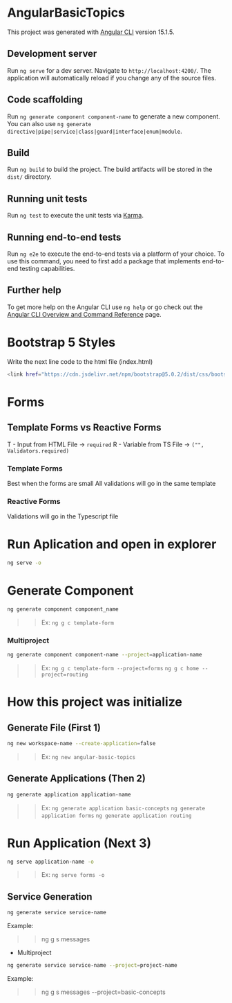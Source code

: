 # AngularBasicTopics

This project was generated with [Angular CLI](https://github.com/angular/angular-cli) version 15.1.5.

## Development server

Run `ng serve` for a dev server. Navigate to `http://localhost:4200/`. The application will automatically reload if you change any of the source files.

## Code scaffolding

Run `ng generate component component-name` to generate a new component. You can also use `ng generate directive|pipe|service|class|guard|interface|enum|module`.

## Build

Run `ng build` to build the project. The build artifacts will be stored in the `dist/` directory.

## Running unit tests

Run `ng test` to execute the unit tests via [Karma](https://karma-runner.github.io).

## Running end-to-end tests

Run `ng e2e` to execute the end-to-end tests via a platform of your choice. To use this command, you need to first add a package that implements end-to-end testing capabilities.

## Further help

To get more help on the Angular CLI use `ng help` or go check out the [Angular CLI Overview and Command Reference](https://angular.io/cli) page.


# Bootstrap 5 Styles
Write the next line code to the html file (index.html)
```bash
<link href="https://cdn.jsdelivr.net/npm/bootstrap@5.0.2/dist/css/bootstrap.min.css" rel="stylesheet" integrity="sha384-EVSTQN3/azprG1Anm3QDgpJLIm9Nao0Yz1ztcQTwFspd3yD65VohhpuuCOmLASjC" crossorigin="anonymous">
```

# Forms

## Template Forms vs Reactive Forms

T - Input from HTML File -> `required`
R - Variable from TS File -> `("", Validators.required)`

### Template Forms
Best when the forms are small
All validations will go in the same template

### Reactive Forms
Validations will go in the Typescript file

# Run Aplication and open in explorer
```bash
ng serve -o
```

# Generate Component
```bash
ng generate component component_name
```
>>Ex: 
`ng g c template-form`

### Multiproject
```bash
ng generate component component-name --project=application-name
```
>>Ex: 
`ng g c template-form --project=forms`
`ng g c home --project=routing`


# How this project was initialize

## Generate File (First 1)
```bash
ng new workspace-name --create-application=false
```
>>Ex: 
`ng new angular-basic-topics`

## Generate Applications (Then 2)
```bash
ng generate application application-name
```
>>Ex:
`ng generate application basic-concepts`
`ng generate application forms`
`ng generate application routing`

# Run Application (Next 3)
```bash
ng serve application-name -o 
```
>>Ex: 
`ng serve forms -o`


## Service Generation
```bash
ng generate service service-name
```
Example:
>>ng g s messages

* Multiproject
```bash
ng generate service service-name --project=project-name
```
Example:
>>ng g s messages --project=basic-concepts
